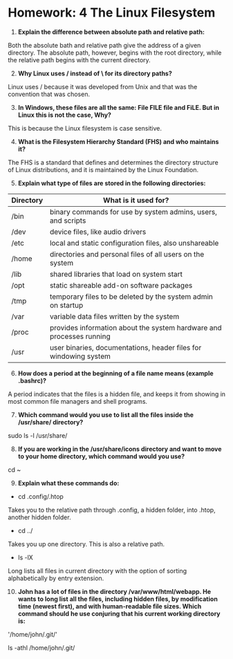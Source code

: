 # Homework: 4  The Linux Filesystem

1. **Explain the difference between absolute path and relative path:**

Both the absolute bath and relative path give the address of a given directory. The absolute path, however, begins with the root directory, while the relative path begins with the current directory.

2. **Why Linux uses / instead of \ for its directory paths?**

Linux uses / because it was developed from Unix and that was the convention that was chosen.

3. **In Windows, these files are all the same: File FILE file and FiLE. But in Linux this is not the case, Why?**

This is because the Linux filesystem is case sensitive.

4. **What is the Filesystem Hierarchy Standard (FHS) and who maintains it?**

The FHS is a standard that defines and determines the directory structure of Linux distributions, and it is maintained by the Linux Foundation.

5. **Explain what type of files are stored in the following directories:**

| Directory | What is it used for? |
| --------- | -------------------- |
| /bin    | binary commands for use by system admins, users, and scripts |
| /dev    | device files, like audio drivers |
| /etc    | local and static configuration files, also unshareable |
| /home   | directories and personal files of all users on the system |
| /lib    | shared libraries that load on system start |    
| /opt    | static shareable add-on software packages |
| /tmp    | temporary files to be deleted by the system admin on startup |
| /var    | variable data files written by the system | 
| /proc   | provides information about the system hardware and processes running |
| /usr    | user binaries, documentations, header files for windowing system |

6. **How does a period at the beginning of a file name means (example .bashrc)?**

A period indicates that the files is a hidden file, and keeps it from showing in most common file managers and shell programs.

7. **Which command would you use to list all the files inside the /usr/share/ directory?**

sudo ls -l /usr/share/

8. **If you are working in the /usr/share/icons directory and want to move to your home directory, which command would you use?**

cd ~

9. **Explain what these commands do:**

* cd .config/.htop 

Takes you to the relative path through .config, a hidden folder, into .htop, another hidden folder.

* cd ../

Takes you up one directory. This is also a relative path.

* ls -lX

Long lists all files in current directory with the option of sorting alphabetically by entry extension.

10. **John has a lot of files in the directory /var/www/html/webapp. He wants to long list all the files, including hidden files, by modification time (newest first), and with human-readable file sizes. Which command should he use conjuring that his current working directory is:** 

'/home/john/.git/'

ls -athl /home/john/.git/ 